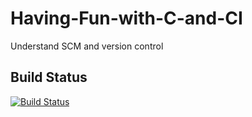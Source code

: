 # Having-Fun-with-C-and-CI

Understand SCM and version control
## Build Status
[![Build Status](https://travis-ci.com/aelmzoudi/Having-Fun-with-C-and-CI.svg?branch=master)](https://travis-ci.com/aelmzoudi/Having-Fun-with-C-and-CI)

